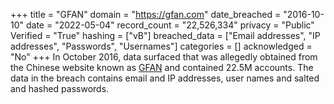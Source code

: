 +++
title = "GFAN"
domain = "https://gfan.com"
date_breached = "2016-10-10"
date = "2022-05-04"
record_count = "22,526,334"
privacy = "Public"
Verified = "True"
hashing = ["vB"]
breached_data = ["Email addresses", "IP addresses", "Passwords", "Usernames"]
categories = []
acknowledged = "No"
+++
In October 2016, data surfaced that was allegedly obtained from the Chinese website known as <a href="http://www.gfan.com" target="_blank" rel="noopener">GFAN</a> and contained 22.5M accounts. The data in the breach contains email and IP addresses, user names and salted and hashed passwords.
